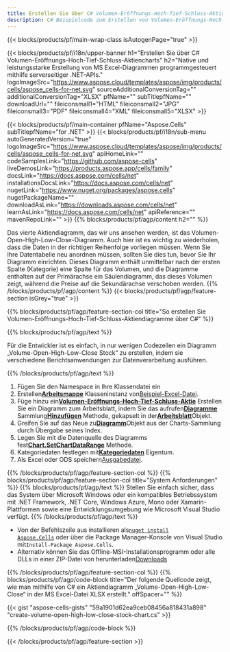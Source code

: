 ```yaml
---
title: Erstellen Sie über C# Volumen-Eröffnungs-Hoch-Tief-Schluss-Aktiencharts
description: C# Beispielcode zum Erstellen von Volumen-Eröffnungs-Hoch-Tief-Schluss-Aktiendiagrammen in Excel mithilfe der Bibliothek .NET. Verwenden Sie diesen Code zum Erstellen eines Diagramms „Volume-Open-High-Low-Close Stock“ in MS Excel in VB.NET, Asp.NET oder einer anderen .NET-basierten Anwendung.
---
```

{{< blocks/products/pf/main-wrap-class isAutogenPage="true" >}}

{{< blocks/products/pf/i18n/upper-banner h1="Erstellen Sie über C# Volumen-Eröffnungs-Hoch-Tief-Schluss-Aktiencharts" h2="Native und leistungsstarke Erstellung von MS Excel-Diagrammen programmgesteuert mithilfe serverseitiger .NET-APIs." logoImageSrc="https://www.aspose.cloud/templates/aspose/img/products/cells/aspose_cells-for-net.svg" sourceAdditionalConversionTag="" additionalConversionTag="XLSX" pfName="" subTitlepfName="" downloadUrl="" fileiconsmall1="HTML" fileiconsmall2="JPG" fileiconsmall3="PDF" fileiconsmall4="XML" fileiconsmall5="XLSX" >}}

{{< blocks/products/pf/main-container pfName="Aspose.Cells" subTitlepfName="for .NET" >}}
{{< blocks/products/pf/i18n/sub-menu autoGeneratedVersion="true" logoImageSrc="https://www.aspose.cloud/templates/aspose/img/products/cells/aspose_cells-for-net.svg" apiHomeLink="" codeSamplesLink="https://github.com/aspose-cells" liveDemosLink="https://products.aspose.app/cells/family" docsLink="https://docs.aspose.com/cells/net" installationsDocsLink="https://docs.aspose.com/cells/net" nugetLink="https://www.nuget.org/packages/aspose.cells" nugetPackageName="" downloadAsLink="https://downloads.aspose.com/cells/net" learnAsLink="https://docs.aspose.com/cells/net" apiReference="" mavenRepoLink="" >}}
{{% blocks/products/pf/agp/content h2="" %}}

Das vierte Aktiendiagramm, das wir uns ansehen werden, ist das Volumen-Open-High-Low-Close-Diagramm. Auch hier ist es wichtig zu wiederholen, dass die Daten in der richtigen Reihenfolge vorliegen müssen. Wenn Sie Ihre Datentabelle neu anordnen müssen, sollten Sie dies tun, bevor Sie Ihr Diagramm einrichten. Dieses Diagramm enthält unmittelbar nach der ersten Spalte (Kategorie) eine Spalte für das Volumen, und die Diagramme enthalten auf der Primärachse ein Säulendiagramm, das dieses Volumen zeigt, während die Preise auf die Sekundärachse verschoben werden.
{{% /blocks/products/pf/agp/content %}}
{{< blocks/products/pf/agp/feature-section isGrey="true" >}}

{{% blocks/products/pf/agp/feature-section-col title="So erstellen Sie Volumen-Eröffnungs-Hoch-Tief-Schluss-Aktiendiagramme über C#" %}}

{{% blocks/products/pf/agp/text %}}

Für die Entwickler ist es einfach, in nur wenigen Codezeilen ein Diagramm „Volume-Open-High-Low-Close Stock“ zu erstellen, indem sie verschiedene Berichtsanwendungen zur Datenverarbeitung ausführen.

{{% /blocks/products/pf/agp/text %}}

1. Fügen Sie den Namespace in Ihre Klassendatei ein
1.  Erstellen[**Arbeitsmappe**](https://reference.aspose.com/cells/net/aspose.cells/workbook) Klasseninstanz von[Beispiel-Excel-Datei](Volume-Open-High-Low-Close.xlsx).
1.  Füge hinzu ein[**Volumen-Eröffnungs-Hoch-Tief-Schluss-Aktie**](https://reference.aspose.com/cells/net/aspose.cells.charts/charttype) Erstellen Sie ein Diagramm zum Arbeitsblatt, indem Sie das aufrufen[**Diagramme**](https://reference.aspose.com/cells/net/aspose.cells.charts/chartcollection) Sammlung[**Hinzufügen**](https://reference.aspose.com/cells/net/aspose.cells.charts/chartcollection/methods/add) Methode, gekapselt in der[**Arbeitsblatt**](https://reference.aspose.com/cells/net/aspose.cells/worksheet)Objekt.
1.  Greifen Sie auf das Neue zu[**Diagramm**](https://reference.aspose.com/cells/net/aspose.cells.charts/chart)Objekt aus der Charts-Sammlung durch Übergabe seines Index.
1.  Legen Sie mit die Datenquelle des Diagramms fest[**Chart.SetChartDataRange**](https://reference.aspose.com/cells/net/aspose.cells.charts/chart/methods/setchartdatarange) Methode.
1.  Kategoriedaten festlegen mit[**Kategoriedaten**](https://reference.aspose.com/cells/net/aspose.cells.charts/seriescollection/categorydata/) Eigentum.
1.  Als Excel oder ODS speichern[Ausgabedatei](out.xlsx).

{{% /blocks/products/pf/agp/feature-section-col %}}
{{% blocks/products/pf/agp/feature-section-col title="System Anforderungen" %}}
{{% blocks/products/pf/agp/text %}}
Stellen Sie einfach sicher, dass das System über Microsoft Windows oder ein kompatibles Betriebssystem mit .NET Framework, .NET Core, Windows Azure, Mono oder Xamarin-Plattformen sowie eine Entwicklungsumgebung wie Microsoft Visual Studio verfügt.
{{% /blocks/products/pf/agp/text %}}
-  Von der Befehlszeile aus installieren als<code><a href="https://downloads.aspose.com/cells/net">nuget install Aspose.Cells</a></code> oder über die Package Manager-Konsole von Visual Studio mit<code>Install-Package Aspose.Cells</code>.
-  Alternativ können Sie das Offline-MSI-Installationsprogramm oder alle DLLs in einer ZIP-Datei von herunterladen<a href="https://downloads.aspose.com/cells/net">Downloads</a>

{{% /blocks/products/pf/agp/feature-section-col %}}
{{% blocks/products/pf/agp/code-block title="Der folgende Quellcode zeigt, wie man mithilfe von C# ein Aktiendiagramm „Volume-Open-High-Low-Close“ in der MS Excel-Datei XLSX erstellt." offSpacer="" %}}

{{< gist "aspose-cells-gists" "59a1901d62ea9ceb08456a818431a898" "create-volume-open-high-low-close-stock-chart.cs" >}}

{{% /blocks/products/pf/agp/code-block %}}

{{< /blocks/products/pf/agp/feature-section >}}

<!-- aboutfile Starts -->
